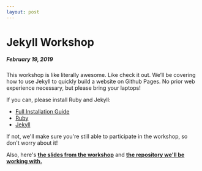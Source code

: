 ```yaml
---
layout: post
---
```

# Jekyll Workshop
##### February 19, 2019
This workshop is like literally awesome. Like check it out.
We’ll be covering how to use Jekyll to quickly build a website on Github Pages.
No prior web experience necessary, but please bring your laptops!

If you can, please install Ruby and Jekyll:
- [Full Installation Guide][install-guide]
- [Ruby][install-ruby]
- [Jekyll][install-jekyll]

If not, we'll make sure you're still able to participate in the workshop, so don't worry about it!

Also, here's [**the slides from the workshop**][workshop-slides] and [**the repository we'll be working with.**][workshop-repo]

[install-guide]: https://github.com/BUGS-NYU/bugs-nyu.github.io/blob/master/docs/JEKYLL_SETUP.md
[install-ruby]: https://www.ruby-lang.org/en/
[install-jekyll]: https://jekyllrb.com/
[workshop-slides]: https://docs.google.com/presentation/d/19O02mLIHRZZ3W_oeQ4gBBfSz4B6OmRM4DBWSTUev00o/edit?usp=sharing
[workshop-repo]: https://github.com/BUGS-NYU/jekyll-workshop
